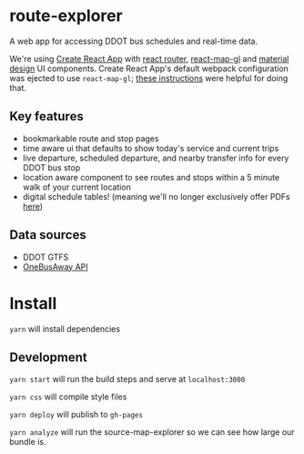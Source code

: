 # route-explorer

A web app for accessing DDOT bus schedules and real-time data.

We're using [Create React App](https://github.com/facebook/create-react-app) with [react router](https://github.com/ReactTraining/react-router), [react-map-gl](https://github.com/uber/react-map-gl) and [material design](https://material-ui-next.com/) UI components. Create React App's default webpack configuration was ejected to use `react-map-gl`; [these instructions](https://github.com/zjhch123/react-map-gl-demo-with-create-react-app) were helpful for doing that.

## Key features

- bookmarkable route and stop pages
- time aware ui that defaults to show today's service and current trips
- live departure, scheduled departure, and nearby transfer info for every DDOT bus stop
- location aware component to see routes and stops within a 5 minute walk of your current location
- digital schedule tables! (meaning we'll no longer exclusively offer PDFs [here](http://www.detroitmi.gov/How-Do-I/Locate-Transportation/Bus-Schedules))

## Data sources

- DDOT GTFS
- [OneBusAway API](http://developer.onebusaway.org/modules/onebusaway-application-modules/1.1.14/api/where/index.html)

# Install

`yarn` will install dependencies

## Development

`yarn start` will run the build steps and serve at `localhost:3000`

`yarn css` will compile style files

`yarn deploy` will publish to `gh-pages`

`yarn analyze` will run the source-map-explorer so we can see how large our bundle is.

